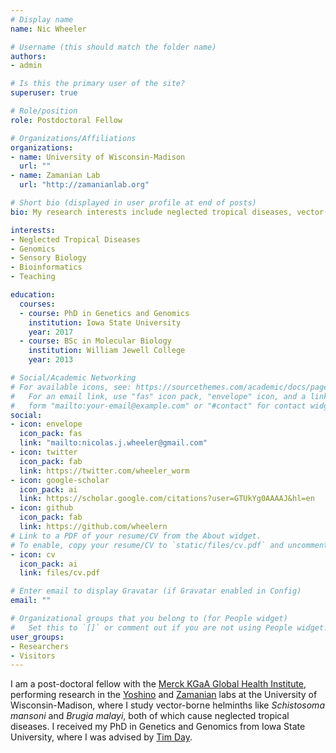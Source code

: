 ```yaml
---
# Display name
name: Nic Wheeler

# Username (this should match the folder name)
authors:
- admin

# Is this the primary user of the site?
superuser: true

# Role/position
role: Postdoctoral Fellow

# Organizations/Affiliations
organizations:
- name: University of Wisconsin-Madison
  url: ""
- name: Zamanian Lab
  url: "http://zamanianlab.org"

# Short bio (displayed in user profile at end of posts)
bio: My research interests include neglected tropical diseases, vector-borne helminths, and genomics.

interests:
- Neglected Tropical Diseases
- Genomics
- Sensory Biology
- Bioinformatics
- Teaching

education:
  courses:
  - course: PhD in Genetics and Genomics
    institution: Iowa State University
    year: 2017
  - course: BSc in Molecular Biology
    institution: William Jewell College
    year: 2013

# Social/Academic Networking
# For available icons, see: https://sourcethemes.com/academic/docs/page-builder/#icons
#   For an email link, use "fas" icon pack, "envelope" icon, and a link in the
#   form "mailto:your-email@example.com" or "#contact" for contact widget.
social:
- icon: envelope
  icon_pack: fas
  link: "mailto:nicolas.j.wheeler@gmail.com"
- icon: twitter
  icon_pack: fab
  link: https://twitter.com/wheeler_worm
- icon: google-scholar
  icon_pack: ai
  link: https://scholar.google.com/citations?user=GTUkYg0AAAAJ&hl=en
- icon: github
  icon_pack: fab
  link: https://github.com/wheelern
# Link to a PDF of your resume/CV from the About widget.
# To enable, copy your resume/CV to `static/files/cv.pdf` and uncomment the lines below.
- icon: cv
  icon_pack: ai
  link: files/cv.pdf

# Enter email to display Gravatar (if Gravatar enabled in Config)
email: ""

# Organizational groups that you belong to (for People widget)
#   Set this to `[]` or comment out if you are not using People widget.
user_groups:
- Researchers
- Visitors
---
```


I am a post-doctoral fellow with the [Merck KGaA Global Health Institute](https://www.emdgroup.com/en/company/responsibility/our-strategy/health/mghi.html), performing research in the [Yoshino](https://www.vetmed.wisc.edu/people/yoshinot/) and [Zamanian](http://www.zamanianlab.org/) labs at the University of Wisconsin-Madison, where I study vector-borne helminths like *Schistosoma mansoni* and *Brugia malayi*, both of which cause neglected tropical diseases. I received my PhD in Genetics and Genomics from Iowa State University, where I was advised by [Tim Day](https://vetmed.iastate.edu/users/day).
